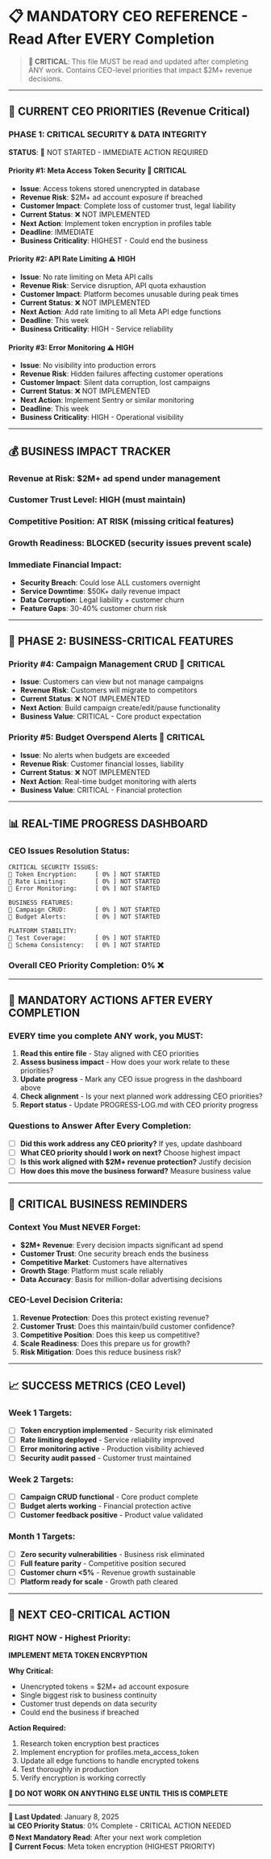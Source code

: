 # 📋 MANDATORY CEO REFERENCE - Read After EVERY Completion

> **🚨 CRITICAL**: This file MUST be read and updated after completing ANY work. Contains CEO-level priorities that impact $2M+ revenue decisions.

---

## 🚨 **CURRENT CEO PRIORITIES** (Revenue Critical)

### **PHASE 1: CRITICAL SECURITY & DATA INTEGRITY** 
**STATUS**: 🔴 NOT STARTED - IMMEDIATE ACTION REQUIRED

#### **Priority #1: Meta Access Token Security** 🚨 CRITICAL
- **Issue**: Access tokens stored unencrypted in database
- **Revenue Risk**: $2M+ ad account exposure if breached
- **Customer Impact**: Complete loss of customer trust, legal liability
- **Current Status**: ❌ NOT IMPLEMENTED
- **Next Action**: Implement token encryption in profiles table
- **Deadline**: IMMEDIATE
- **Business Criticality**: HIGHEST - Could end the business

#### **Priority #2: API Rate Limiting** ⚠️ HIGH
- **Issue**: No rate limiting on Meta API calls
- **Revenue Risk**: Service disruption, API quota exhaustion
- **Customer Impact**: Platform becomes unusable during peak times
- **Current Status**: ❌ NOT IMPLEMENTED
- **Next Action**: Add rate limiting to all Meta API edge functions
- **Deadline**: This week
- **Business Criticality**: HIGH - Service reliability

#### **Priority #3: Error Monitoring** ⚠️ HIGH
- **Issue**: No visibility into production errors
- **Revenue Risk**: Hidden failures affecting customer operations
- **Customer Impact**: Silent data corruption, lost campaigns
- **Current Status**: ❌ NOT IMPLEMENTED
- **Next Action**: Implement Sentry or similar monitoring
- **Deadline**: This week
- **Business Criticality**: HIGH - Operational visibility

---

## 💰 **BUSINESS IMPACT TRACKER**

### **Revenue at Risk**: $2M+ ad spend under management
### **Customer Trust Level**: HIGH (must maintain)
### **Competitive Position**: AT RISK (missing critical features)
### **Growth Readiness**: BLOCKED (security issues prevent scale)

### **Immediate Financial Impact**:
- **Security Breach**: Could lose ALL customers overnight
- **Service Downtime**: $50K+ daily revenue impact
- **Data Corruption**: Legal liability + customer churn
- **Feature Gaps**: 30-40% customer churn risk

---

## 🎯 **PHASE 2: BUSINESS-CRITICAL FEATURES**

### **Priority #4: Campaign Management CRUD** 🚨 CRITICAL
- **Issue**: Customers can view but not manage campaigns
- **Revenue Risk**: Customers will migrate to competitors
- **Current Status**: ❌ NOT IMPLEMENTED
- **Next Action**: Build campaign create/edit/pause functionality
- **Business Value**: CRITICAL - Core product expectation

### **Priority #5: Budget Overspend Alerts** 🚨 CRITICAL
- **Issue**: No alerts when budgets are exceeded
- **Revenue Risk**: Customer financial losses, liability
- **Current Status**: ❌ NOT IMPLEMENTED
- **Next Action**: Real-time budget monitoring with alerts
- **Business Value**: CRITICAL - Financial protection

---

## 📊 **REAL-TIME PROGRESS DASHBOARD**

### **CEO Issues Resolution Status**:
```
CRITICAL SECURITY ISSUES:
🔴 Token Encryption:     [ 0% ] NOT STARTED
🔴 Rate Limiting:        [ 0% ] NOT STARTED  
🔴 Error Monitoring:     [ 0% ] NOT STARTED

BUSINESS FEATURES:
🔴 Campaign CRUD:        [ 0% ] NOT STARTED
🔴 Budget Alerts:        [ 0% ] NOT STARTED

PLATFORM STABILITY:
🔴 Test Coverage:        [ 0% ] NOT STARTED
🔴 Schema Consistency:   [ 0% ] NOT STARTED
```

### **Overall CEO Priority Completion**: 0% ❌

---

## 🔄 **MANDATORY ACTIONS AFTER EVERY COMPLETION**

### **EVERY time you complete ANY work, you MUST:**

1. **Read this entire file** - Stay aligned with CEO priorities
2. **Assess business impact** - How does your work relate to these priorities?
3. **Update progress** - Mark any CEO issue progress in the dashboard above
4. **Check alignment** - Is your next planned work addressing CEO priorities?
5. **Report status** - Update PROGRESS-LOG.md with CEO priority progress

### **Questions to Answer After Every Completion:**
- [ ] **Did this work address any CEO priority?** If yes, update dashboard
- [ ] **What CEO priority should I work on next?** Choose highest impact
- [ ] **Is this work aligned with $2M+ revenue protection?** Justify decision
- [ ] **How does this move the business forward?** Measure business value

---

## 🚨 **CRITICAL BUSINESS REMINDERS**

### **Context You Must NEVER Forget:**
- **$2M+ Revenue**: Every decision impacts significant ad spend
- **Customer Trust**: One security breach ends the business
- **Competitive Market**: Customers have alternatives
- **Growth Stage**: Platform must scale reliably
- **Data Accuracy**: Basis for million-dollar advertising decisions

### **CEO-Level Decision Criteria:**
1. **Revenue Protection**: Does this protect existing revenue?
2. **Customer Trust**: Does this maintain/build customer confidence?
3. **Competitive Position**: Does this keep us competitive?
4. **Scale Readiness**: Does this prepare us for growth?
5. **Risk Mitigation**: Does this reduce business risk?

---

## 📈 **SUCCESS METRICS (CEO Level)**

### **Week 1 Targets:**
- [ ] **Token encryption implemented** - Security risk eliminated
- [ ] **Rate limiting deployed** - Service reliability improved
- [ ] **Error monitoring active** - Production visibility achieved
- [ ] **Security audit passed** - Customer trust maintained

### **Week 2 Targets:**
- [ ] **Campaign CRUD functional** - Core product complete
- [ ] **Budget alerts working** - Financial protection active
- [ ] **Customer feedback positive** - Product value validated

### **Month 1 Targets:**
- [ ] **Zero security vulnerabilities** - Business risk eliminated
- [ ] **Full feature parity** - Competitive position secured
- [ ] **Customer churn <5%** - Revenue growth sustainable
- [ ] **Platform ready for scale** - Growth path cleared

---

## 🎯 **NEXT CEO-CRITICAL ACTION**

### **RIGHT NOW - Highest Priority:**
**IMPLEMENT META TOKEN ENCRYPTION**

**Why Critical:**
- Unencrypted tokens = $2M+ ad account exposure
- Single biggest risk to business continuity
- Customer trust depends on data security
- Could end the business if breached

**Action Required:**
1. Research token encryption best practices
2. Implement encryption for profiles.meta_access_token
3. Update all edge functions to handle encrypted tokens
4. Test thoroughly in production
5. Verify encryption is working correctly

**🚨 DO NOT WORK ON ANYTHING ELSE UNTIL THIS IS COMPLETE**

---

**🔄 Last Updated**: January 8, 2025  
**📊 CEO Priority Status**: 0% Complete - CRITICAL ACTION NEEDED  
**⏰ Next Mandatory Read**: After your next work completion  
**🎯 Current Focus**: Meta token encryption (HIGHEST PRIORITY)